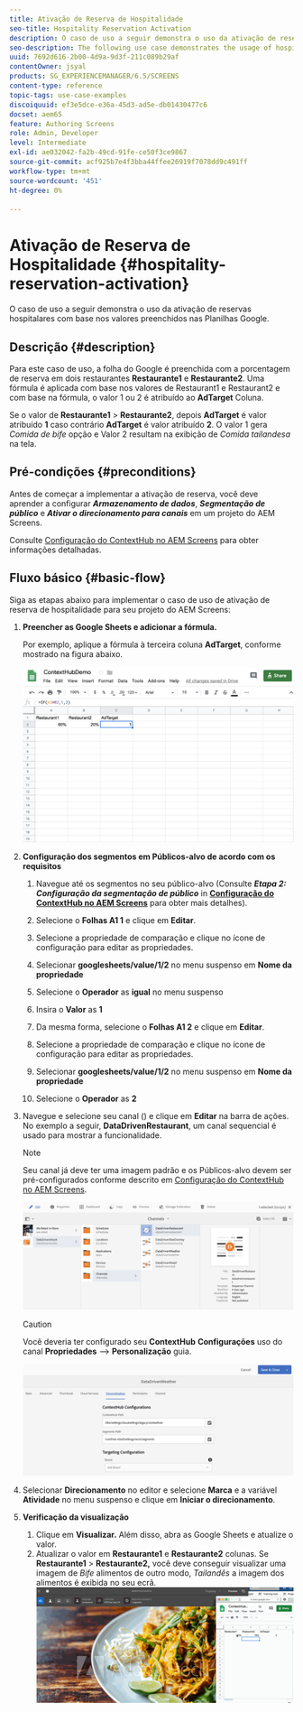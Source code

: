 ```yaml
---
title: Ativação de Reserva de Hospitalidade
seo-title: Hospitality Reservation Activation
description: O caso de uso a seguir demonstra o uso da ativação de reservas hospitalares com base nos valores preenchidos nas Planilhas Google.
seo-description: The following use case demonstrates the usage of hospital reservation activation based on the values populated in Google Sheets.
uuid: 7692d616-2b00-4d9a-9d3f-211c089b29af
contentOwner: jsyal
products: SG_EXPERIENCEMANAGER/6.5/SCREENS
content-type: reference
topic-tags: use-case-examples
discoiquuid: ef3e5dce-e36a-45d3-ad5e-db01430477c6
docset: aem65
feature: Authoring Screens
role: Admin, Developer
level: Intermediate
exl-id: ae032042-fa2b-49cd-91fe-ce50f3ce9867
source-git-commit: acf925b7e4f3bba44ffee26919f7078dd9c491ff
workflow-type: tm+mt
source-wordcount: '451'
ht-degree: 0%

---
```


# Ativação de Reserva de Hospitalidade {#hospitality-reservation-activation}

O caso de uso a seguir demonstra o uso da ativação de reservas hospitalares com base nos valores preenchidos nas Planilhas Google.

## Descrição {#description}

Para este caso de uso, a folha do Google é preenchida com a porcentagem de reserva em dois restaurantes **Restaurante1** e **Restaurante2**. Uma fórmula é aplicada com base nos valores de Restaurant1 e Restaurant2 e com base na fórmula, o valor 1 ou 2 é atribuído ao **AdTarget** Coluna.

Se o valor de **Restaurante1** > **Restaurante2**, depois **AdTarget** é valor atribuído **1** caso contrário **AdTarget** é valor atribuído **2**. O valor 1 gera *Comida de bife* opção e Valor 2 resultam na exibição de *Comida tailandesa* na tela.

## Pré-condições {#preconditions}

Antes de começar a implementar a ativação de reserva, você deve aprender a configurar ***Armazenamento de dados***, ***Segmentação de público*** e ***Ativar o direcionamento para canais*** em um projeto do AEM Screens.

Consulte [Configuração do ContextHub no AEM Screens](configuring-context-hub.md) para obter informações detalhadas.

## Fluxo básico {#basic-flow}

Siga as etapas abaixo para implementar o caso de uso de ativação de reserva de hospitalidade para seu projeto do AEM Screens:

1. **Preencher as Google Sheets e adicionar a fórmula.**

   Por exemplo, aplique a fórmula à terceira coluna **AdTarget**, conforme mostrado na figura abaixo.

   ![screen_shot_2019-04-29at94132am](assets/screen_shot_2019-04-29at94132am.png)

1. **Configuração dos segmentos em Públicos-alvo de acordo com os requisitos**

   1. Navegue até os segmentos no seu público-alvo (Consulte ***Etapa 2: Configuração da segmentação de público*** in **[Configuração do ContextHub no AEM Screens](configuring-context-hub.md)** para obter mais detalhes).

   1. Selecione o **Folhas A1 1** e clique em **Editar**.

   1. Selecione a propriedade de comparação e clique no ícone de configuração para editar as propriedades.
   1. Selecionar **googlesheets/value/1/2** no menu suspenso em **Nome da propriedade**

   1. Selecione o **Operador** as **igual** no menu suspenso

   1. Insira o **Valor** as **1**

   1. Da mesma forma, selecione o **Folhas A1 2** e clique em **Editar**.

   1. Selecione a propriedade de comparação e clique no ícone de configuração para editar as propriedades.
   1. Selecionar **googlesheets/value/1/2** no menu suspenso em **Nome da propriedade**

   1. Selecione o **Operador** as **2**

1. Navegue e selecione seu canal () e clique em **Editar** na barra de ações. No exemplo a seguir, **DataDrivenRestaurant**, um canal sequencial é usado para mostrar a funcionalidade.

   >[!NOTE]
   >
   >Seu canal já deve ter uma imagem padrão e os Públicos-alvo devem ser pré-configurados conforme descrito em [Configuração do ContextHub no AEM Screens](configuring-context-hub.md).

   ![screen_shot_2019-05-08at14652pm](assets/screen_shot_2019-05-08at14652pm.png)

   >[!CAUTION]
   >
   >Você deveria ter configurado seu **ContextHub** **Configurações** uso do canal **Propriedades** —> **Personalização** guia.

   ![screen_shot_2019-05-08at114106am](assets/screen_shot_2019-05-08at114106am.png)

1. Selecionar **Direcionamento** no editor e selecione **Marca** e a variável **Atividade** no menu suspenso e clique em **Iniciar o direcionamento**.
1. **Verificação da visualização**

   1. Clique em **Visualizar.** Além disso, abra as Google Sheets e atualize o valor.
   1. Atualizar o valor em **Restaurante1** e **Restaurante2** colunas. Se **Restaurante1** > **Restaurante2,** você deve conseguir visualizar uma imagem de *Bife* alimentos de outro modo, *Tailandês* a imagem dos alimentos é exibida no seu ecrã.
   ![result5](assets/result5.gif)
